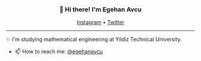 
<h3 align="center">👋 Hi there! I'm Egehan Avcu</h3>
<p align="center">
  <a href="https://instagram.com/egehanavcu">Instagram</a> •
  <a href="https://twitter.com/egehanavcu">Twitter</a>
</p>

---
✨ I'm studying mathematical engineering at Yildiz Technical University. 
- 📫 How to reach me: [@egehanavcu](https://instagram.com/egehanavcu)
